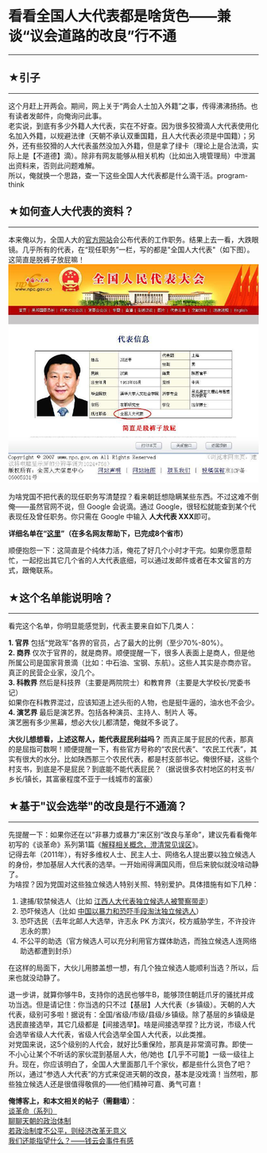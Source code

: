 # 看看全国人大代表都是啥货色——兼谈“议会道路的改良”行不通 

-----

 ## ★引子
---

  
 这个月赶上开两会。期间，网上关于“两会人士加入外籍”之事，传得沸沸扬扬。也有读者发邮件，向俺询问此事。  
 老实说，到底有多少外籍人大代表，实在不好查。因为很多狡猾滴人大代表使用化名加入外籍，以规避法律（天朝不承认双重国籍，且人大代表必须是中国籍）；另外，还有些狡猾的人大代表虽然没加入外籍，但是拿了绿卡（理论上是合法滴，实际上是【不道德】滴）。除非有网友能够从相关机构（比如出入境管理局）中泄漏出资料来，否则此问题难解。  
 所以，俺就换一个思路，查一下这些全国人大代表都是什么滴干活。program-think  
   
   
 ## ★如何查人大代表的资料？
------------

  
 本来俺以为，全国人大的[官方网站](http://www.npc.gov.cn/delegate/dbmd.action?id=a1)会公布代表的工作职务。结果上去一看，大跌眼镜。几乎所有的代表，在“现任职务”一栏，写的都是"全国人大代表"（如下图）。这简直是脱裤子放屁嘛！  
 ![不见图 请翻墙](images/ahJRwIloCrZgMve1ewvU01FKdrp2BhVQuYJ7ZVH9m_GptmKIKAwTlhsTeXvH330HbHx5UuGc5L7gQKc8xJVnOGdDnw43nQU2OMiH8uPtWaqBpNXN4A)  
   
 为啥党国不把代表的现任职务写清楚捏？看来朝廷想隐瞒某些东西。不过这难不倒俺——虽然官网不说，但 Google 会说滴。通过 Google，很轻松就能查到某个代表现任及曾任职务。你只需在 Google 中输入 **人大代表 XXX**即可。  
   
 **详细名单在“[这里](https://docs.google.com/spreadsheet/ccc?key=0ArZnRSbuUv3sdHhoZmlyVzJEM3BvdVdkVC1QVXR6eHc)”（在多名网友帮助下，已完成8个省市）** 
   
 顺便抱怨一下：这简直是个纯体力活，俺花了好几个小时才干完。如果你愿意帮忙，一起挖出其它几个省的人大代表底细，可以通过发邮件或者在本文留言的方式，跟俺联系。  
   
   
 ## ★这个名单能说明啥？
----------

  
 看完这个名单，你明显能感觉到，代表主要来自如下几类人：  
   
 **1. 官界** 
 包括“党政军”各界的官员，占了最大的比例（至少70%-80%）。  
 **2. 商界** 
 仅次于官界的，就是商界。顺便提醒一下，很多人表面上是商人，但是他所属公司是国家背景滴（比如：中石油、宝钢、东航）。这些人其实是亦商亦官。真正的民营企业家，没几个。  
 **3. 科教界** 
 然后是科技界（主要是两院院士）和教育界（主要是大学校长/党委书记）  
 如果你在科教界混过，应该知道上述头衔的人物，也是挺牛逼的，油水也不会少。  
 **4. 演艺界** 
 最后是演艺界。包括各种演员、主持人、制片人 等。  
 演艺圈有多少黑幕，想必大伙儿都清楚，俺就不多说了。  
   
 **大伙儿想想看，上述这帮人，能代表屁民利益吗？** 
 而真正属于屁民的代表，那真的是屈指可数啊！顺便提醒一下，有些官方号称的“农民代表”、“农民工代表”，其实有很大的水分。比如陕西那三个农民代表，都是村支部书记。俺很怀疑，这些个村支书，到底是不是屁民？到底能不能代表屁民？（据说很多农村地区的村支书/乡长/镇长，其富豪程度不亚于一线城市的富豪）  
   
   
 ## ★基于"议会选举"的改良是行不通滴？
------------------

  
 先提醒一下：如果你还在以“非暴力或暴力”来区别“改良与革命”，建议先看看俺年初写的《谈革命》系列第1篇《[解释相关概念，澄清常见误区](https://program-think.blogspot.com/2011/12/revolution-1.html)》。  
 记得去年（2011年），有好多维权人士、民主人士、网络名人提出要以独立候选人的身份，参加基层人大代表的选举。一开始闹得满国风雨，但后来貌似就没啥动静了。  
 为啥捏？因为党国对这些独立候选人特别关照、特别爱护。具体措施有如下几种：  
 1. 逮捕/软禁候选人（比如 [江西人大代表独立候选人被警察带走](https://www.bbc.com/zhongwen/simp/chinese_news/2011/05/110513_china_liuping.shtml)）  
 2. 恐吓候选人（比如 [中国以暴力和恐吓手段淘汰独立候选人](http://minzhuzhongguo.org/ArtShow.aspx?AID=23652)）  
 3. 恐吓选民（去年北邮人大选举，许志永 PK 方滨兴，校方威胁学生，不许投许志永的票）  
 4. 不公平的助选（官方候选人可以充分利用官方媒体助选，而独立候选人连网络助选都遭到封杀）  
   
 在这样的局面下，大伙儿用膝盖想一想，有几个独立候选人能顺利当选？所以，后来也就没动静了。  
   
 退一步讲，就算你够牛B，支持你的选民也够牛B，能够顶住朝廷爪牙的骚扰并成功当选。但是请记住：你当选的只不过【基层】人大代表（乡镇级）。天朝的人大代表，级别可多啦！据说有：全国/省级/市级/县级/乡镇级。除了基层的乡镇级是选民直接选举，其它几级都是【间接选举】。啥是间接选举捏？比方说，市级人代会选举省级人大代表，省级人代会选举全国人大代表，以此类推。  
 对党国来说，这5个级别的人代会，就好比5重保险，那真是非常滴可靠。即使一不小心让某个不听话的家伙混到基层人大，他/她也【几乎不可能】一级一级往上升。现在，你应该明白了，全国人大里面那几千个家伙，都是些什么货色了吧？  
 所以，通过“参选人大代表”的方式来促进天朝的改良，基本是没戏滴！当然啦，那些独立候选人还是很值得敬佩的——他们精神可嘉、勇气可嘉！  
   
   
 **俺博客上，和本文相关的帖子（需翻墙）**：  
 [谈革命（系列）](https://program-think.blogspot.com/2011/12/revolution-0.html)  
 [聊聊天朝的政治体制](https://program-think.blogspot.com/2012/07/form-of-government-in-china.html)  
 [若政治制度不公平，则经济改革无意义](https://program-think.blogspot.com/2013/11/political-reform-or-economic-reform.html)  
 [我们还能指望什么？——钱云会事件有感](https://program-think.blogspot.com/2011/01/what-we-can-depend-on.html) 